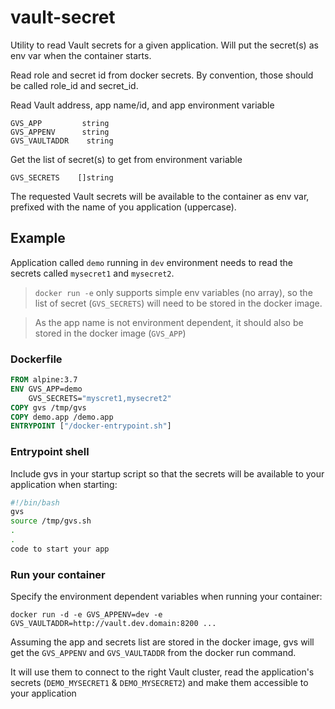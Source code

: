 # vault-secret

Utility to read Vault secrets for a given application. Will put the secret(s) as env var when the container starts.

Read role and secret id from docker secrets. By convention, those should be called role_id and secret_id.

Read Vault address, app name/id, and app environment variable

```
GVS_APP         string
GVS_APPENV      string
GVS_VAULTADDR    string	
```

Get the list of secret(s) to get from environment variable

```
GVS_SECRETS    []string
```

The requested Vault secrets will be available to the container as env var, prefixed with the name of you application (uppercase).


## Example

Application called `demo` running in `dev` environment needs to read the secrets called `mysecret1` and `mysecret2`.

> `docker run -e` only supports simple env variables (no array), so the list of secret (`GVS_SECRETS`) will need to be stored in the docker image.

> As the app name is not environment dependent, it should also be stored in the docker image (`GVS_APP`)

### Dockerfile

```Dockerfile
FROM alpine:3.7
ENV GVS_APP=demo
    GVS_SECRETS="myscret1,mysecret2"
COPY gvs /tmp/gvs
COPY demo.app /demo.app
ENTRYPOINT ["/docker-entrypoint.sh"]
```

### Entrypoint shell

Include gvs in your startup script so that the secrets will be available to your application when starting:

```bash
#!/bin/bash
gvs
source /tmp/gvs.sh
.
.
code to start your app
```

### Run your container

Specify the environment dependent variables when running your container:

`docker run -d -e GVS_APPENV=dev -e GVS_VAULTADDR=http://vault.dev.domain:8200 ...`

Assuming the app and secrets list are stored in the docker image, gvs will get the `GVS_APPENV` and `GVS_VAULTADDR` from the docker run command.

It will use them to connect to the right Vault cluster, read the application's secrets (`DEMO_MYSECRET1` & `DEMO_MYSECRET2`) and make them accessible to your application
